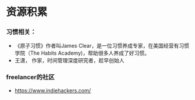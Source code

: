 # 资源积累

### 习惯相关：
- 《原子习惯》作者叫James Clear，是一位习惯养成专家，在美国经营有习惯学院（The Habits Academy)，帮助很多人养成了好习惯。
- 王潇， 作家，时间管理深度研究者，趁早创始人


### freelancer的社区
- https://www.indiehackers.com/
